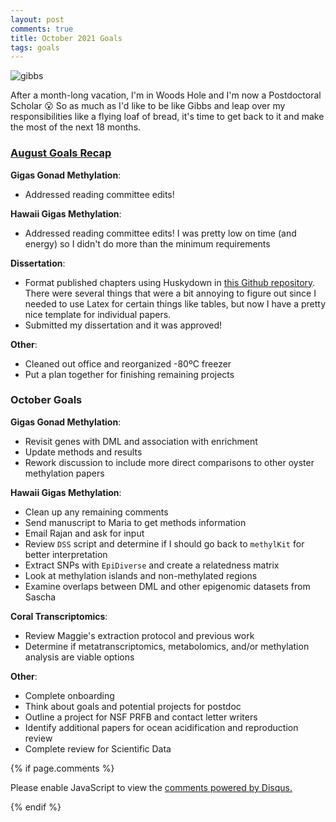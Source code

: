 ```yaml
---
layout: post
comments: true
title: October 2021 Goals
tags: goals
---
```


![gibbs](https://user-images.githubusercontent.com/22335838/136218603-c3e9b0f3-000e-4dbe-a2a6-c9afd7a93781.JPG)

After a month-long vacation, I'm in Woods Hole and I'm now a Postdoctoral Scholar :open_mouth: So as much as I'd like to be like Gibbs and leap over my responsibilities like a flying loaf of bread, it's time to get back to it and make the most of the next 18 months.

### [August Goals Recap](https://yaaminiv.github.io/August-2021-Goals/)

**Gigas Gonad Methylation**:

- Addressed reading committee edits!

**Hawaii Gigas Methylation**:

- Addressed reading committee edits! I was pretty low on time (and energy) so I didn't do more than the minimum requirements

**Dissertation**:

- Format published chapters using Huskydown in [this Github repository](https://github.com/yaaminiv/dissertation). There were several things that were a bit annoying to figure out since I needed to use Latex for certain things like tables, but now I have a pretty nice template for individual papers.
- Submitted my dissertation and it was approved!

**Other**:

- Cleaned out office and reorganized -80ºC freezer
- Put a plan together for finishing remaining projects

### October Goals

**Gigas Gonad Methylation**:

- Revisit genes with DML and association with enrichment
- Update methods and results
- Rework discussion to include more direct comparisons to other oyster methylation papers

**Hawaii Gigas Methylation**:

- Clean up any remaining comments
- Send manuscript to Maria to get methods information
- Email Rajan and ask for input
- Review `DSS` script and determine if I should go back to `methylKit` for better interpretation
- Extract SNPs with `EpiDiverse` and create a relatedness matrix
- Look at methylation islands and non-methylated regions
- Examine overlaps between DML and other epigenomic datasets from Sascha

**Coral Transcriptomics**:

- Review Maggie's extraction protocol and previous work
- Determine if metatranscriptomics, metabolomics, and/or methylation analysis are viable options

**Other**:

- Complete onboarding
- Think about goals and potential projects for postdoc
- Outline a project for NSF PRFB and contact letter writers
- Identify additional papers for ocean acidification and reproduction review
- Complete review for Scientific Data


{% if page.comments %}

<div id="disqus_thread"></div>
<script>

/**
*  RECOMMENDED CONFIGURATION VARIABLES: EDIT AND UNCOMMENT THE SECTION BELOW TO INSERT DYNAMIC VALUES FROM YOUR PLATFORM OR CMS.
*  LEARN WHY DEFINING THESE VARIABLES IS IMPORTANT: https://disqus.com/admin/universalcode/#configuration-variables*/
/*
var disqus_config = function () {
this.page.url = PAGE_URL;  // Replace PAGE_URL with your page's canonical URL variable
this.page.identifier = PAGE_IDENTIFIER; // Replace PAGE_IDENTIFIER with your page's unique identifier variable
};
*/
(function() { // DON'T EDIT BELOW THIS LINE
var d = document, s = d.createElement('script');
s.src = 'https://the-responsible-grad-student.disqus.com/embed.js';
s.setAttribute('data-timestamp', +new Date());
(d.head || d.body).appendChild(s);
})();
</script>
<noscript>Please enable JavaScript to view the <a href="https://disqus.com/?ref_noscript">comments powered by Disqus.</a></noscript>

{% endif %}

<script id="dsq-count-scr" src="//the-responsible-grad-student.disqus.com/count.js" async></script>

